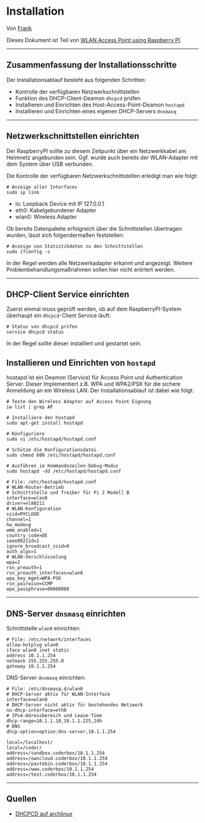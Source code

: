 [0]: README.md

[Q01]: https://wiki.archlinux.org/index.php/Dhcpcd
[Q02]: https://wiki.archlinux.org/index.php?title=Core_utilities

Installation
====================================

Von [Frank](mailto:xd23fe39@yahoo.de)

Dieses Dokument ist Teil von [WLAN Access Point using Raspberry PI][0].

***

Zusammenfassung der Installationsschritte
------------------------------------------

Der Installationsablauf besteht aus folgenden Schritten:

* Kontrolle der verfügbaren Netzwerkschnittstellen
* Funktion des DHCP-Client-Deamon `dhcpcd` prüfen
* Installieren und Einrichten des Host-Access-Point-Deamon `hostapd`
* Installieren und Einrichten eines eigenen DHCP-Servers `dnsmasq`

***

Netzwerkschnittstellen einrichten
---------------------------------

Der RaspberryPI sollte zu diesem Zeitpunkt über ein Netzwerkkabel am Heimnetz angebunden sein. Ggf. wurde auch bereits der WLAN-Adapter mit dem System über USB verbunden.

Die Kontrolle der verfügbaren Netzwerkschnittstellen erledigt man wie folgt:

```shell
# Anzeige aller Interfaces
sudo ip link
```

* lo: Loopback Device mit IP 127.0.0.1
* eth0: Kabelgebundener Adapter
* wlan0: Wireless Adapter


Ob bereits Datenpakete erfolgreich über die Schnittstellen übertragen wurden, lässt sich folgendermaßen feststellen:

```shell
# Anzeige von Statistikdaten zu den Schnittstellen
sudo ifconfig -s
```

In der Regel werden alle Netzwerkadapter erkannt und angezeigt. Weitere Problembehandlungsmaßnahmen sollen hier nicht erörtert werden.

***

DHCP-Client Service einrichten
-------------------------------

Zuerst einmal muss geprüft werden, ob auf dem RaspberryPI-System überhaupt ein `dhcpcd`-Client Service läuft:

```shell
# Status von dhcpcd prüfen
service dhcpcd status
```

In der Regel sollte dieser installiert und gestartet sein.

Installieren und Einrichten von `hostapd`
-----------------------------------------

hostapd  ist ein Deamon (Service) für Access Point und Authentication Server. Dieser Implementiert z.B. WPA und WPA2/PSK für die sichere Anmeldung an ein Wireless LAN. Der Installationsablauf ist dabei wie folgt:

```shell
# Teste den Wireless Adapter auf Access Point Eignung
iw list | grep AP

# Installiere den hostapd
sudo apt-get install hostapd

# Konfiguriere
sudo vi /etc/hostapd/hostapd.conf

# Schütze die Konfigurationsdatei
sudo chmod 600 /etc/hostapd/hostapd.conf

# Ausführen im Kommandozeilen-Debug-Modus
sudo hostapd -dd /etc/hostapd/hostapd.conf
```

```shell
# File: /etc/hostapd/hostapd.conf
# WLAN-Router-Betrieb
# Schnittstelle und Treiber für Pi 2 Modell B
interface=wlan0
driver=nl80211
# WLAN-Konfiguration
ssid=MYCLOUD
channel=1
hw_mode=g
wmm_enabled=1
country_code=DE
ieee80211d=1
ignore_broadcast_ssid=0
auth_algs=1
# WLAN-Verschlüsselung
wpa=2
rsn_preauth=1
rsn_preauth_interfaces=wlan0
wpa_key_mgmt=WPA-PSK
rsn_pairwise=CCMP
wpa_passphrase=00000008
```

***

DNS-Server `dnsmasq` einrichten
---------------------------------

Schnittstelle `wlan0` einrichten:

```shell
# File: /etc/network/interfaces
allow-hotplug wlan0
iface wlan0 inet static
address 10.1.1.254
netmask 255.255.255.0
gateway 10.1.1.254
```

DNS-Server `dnsmasq` einrichten:

```shell
# File: /etc/dnsmasq.d/wlan0
# DHCP-Server aktiv für WLAN-Interface
interface=wlan0
# DHCP-Server nicht aktiv für bestehendes Netzwerk
no-dhcp-interface=eth0
# IPv4-Adressbereich und Lease-Time
dhcp-range=10.1.1.10,10.1.1.225,24h
# DNS
dhcp-option=option:dns-server,10.1.1.254

local=/localhost/
local=/coder/
address=/sandbox.coderbox/10.1.1.254
address=/owncloud.coderbox/10.1.1.254
address=/pastebin.coderbox/10.1.1.254
address=/www.coderbox/10.1.1.254
address=/test.coderbox/10.1.1.254
```

***

Quellen
--------

* [DHCPCD auf archlinux][Q01]
